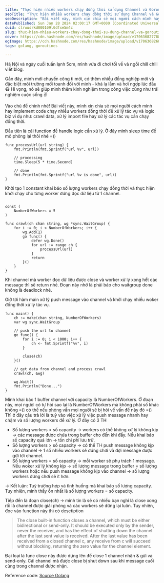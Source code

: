 ```yaml
---
title: "Thực hiện nhiều workers chạy đồng thời sử dụng Channel và Goroutine"
seoTitle: "Thực hiện nhiều workers chạy đồng thời sử dụng Channel và Goroutine"
seoDescription: "Bài viết này, mình xin chia sẻ mọi người cách mình hay implement code chạy nhiều workers đồng thời để xử lý tác vụ và logic biz."
datePublished: Sun Jan 28 2024 02:00:17 GMT+0000 (Coordinated Universal Time)
cuid: clrwusrkd000109l0dfxe5m4c
slug: thuc-hien-nhieu-workers-chay-dong-thoi-su-dung-channel-va-goroutine
cover: https://cdn.hashnode.com/res/hashnode/image/upload/v1706368277881/7b4a5ab1-ff63-4cb6-94ff-dcb2374112fc.webp
ogImage: https://cdn.hashnode.com/res/hashnode/image/upload/v1706368268356/242aa877-86dd-48a5-878b-1c6331ca86bf.webp
tags: golang, goroutines

---
```


Hà Nội và ngày cuối tuần lạnh 5cm, mình vừa đi chơi tối về và ngồi chill chill viết blog.

Gần đây, mình mới chuyển công ti mới, có thêm nhiều đồng nghiệp mới và đặc biệt môi trường mới toanh đối với mình - khá lạ lẫm và hơi ngợp lúc đầu 😷 Hi vọng, nó sẽ giúp mình thêm kinh nghiệm trong công việc cũng như trải nghiệm cuộc sống ✌️

Vào chủ đề chính nhé! Bài viết này, mình xin chia sẻ mọi người cách mình hay implement code chạy nhiều workers đồng thời để xử lý tác vụ và logic biz ví dụ như: crawl data, xử lý import file hay xử lý các tác vụ cần chạy đồng thời.

Đầu tiên là cái function để handle logic cần xử lý. Ở đây mình sleep time để mô phỏng lại thôi nhé =))

```golang
func processUrl(url string) {
	fmt.Println(fmt.Sprintf("url %v", url))

	// processing
	time.Sleep(5 * time.Second)

	// done
	fmt.Println(fmt.Sprintf("url %v is done", url))
}
```

Khởi tạo 1 constant khai báo số lượng workers chạy đồng thời và thực hiện khởi chạy cho từng worker đứng đọc dữ liệu từ 1 channel.

```golang

const (
	NumberOfWorkers = 5
)

func crawl(ch chan string, wg *sync.WaitGroup) {
	for i := 0; i < NumberOfWorkers; i++ {
		wg.Add(1)
		go func() {
			defer wg.Done()
			for url := range ch {
				processUrl(url)
			}
			return
		}()
	}
}
```

Khi channel mà worker đọc dữ liệu được close và worker xử lý xong hết các message thì sẽ return nhé. Đoạn này nhớ là phải báo cho waitgroup done không là deadlock nhé.

Giờ tới hàm main xử lý push message vào channel và khởi chạy nhiều woker đồng thời xử lý tác vụ.

```golang
func main() {
	ch := make(chan string, NumberOfWorkers)
	var wg sync.WaitGroup

	// push the url to channel
	go func() {
		for i := 0; i < 1000; i++ {
			ch <- fmt.Sprintf("%v", i)
		}

		close(ch)
	}()

	// get data from channel and process crawl
	crawl(ch, &wg)

	wg.Wait()
	fmt.Println("Done...")
}
```
Mình khai báo 1 buffer channel với capacity là NumberOfWorkers. Ở đoạn này, mọi người có tự hỏi sao lại là NumberOfWorkers mà không phải số khác không =)) có thể nếu phỏng vấn mọi người sẽ bị hỏi về vấn đề này đó =)) Thì ở đây câu trả lời là tuỳ vào việc xử lý việc push message nhanh hay chậm và số lượng workers để xử lý. Ở đây có 3 TH

- Số lượng workers < số capacity -> workers có thể không xử lý không kịp -> các message được chứa trong buffer cho đến khi đầy. Nếu khai báo số capacity quá lớn -> tốn chi phí lưu trữ.
- Số lượng workers > số capacity -> có thể TH push message không kịp vào channel -> 1 số nhiều workers sẽ đứng chơi và đợi message được gửi tới channel.
- Số lượng workers = số capacity -> mỗi worker sẽ phụ trách 1 message. Nếu woker xử lý không kịp -> số lượng message trong buffer = số lượng workers hoặc nếu push message không kịp vào channel -> số lượng workers đứng chơi sẽ ít hơn.

-> Kết luận: Tuỳ trường hợp và tình huống mà khai báo số lượng capacity. Tuy nhiên, mình thấy ổn nhất là số lượng workers = số capacity.

Tiếp đến là đoạn close(ch) -> mình tin là sẽ có nhiều bạn nghĩ là close xong rồi là channel được giải phóng và các workers sẽ dừng lại luôn. Tuy nhiên, đọc vào function này thì có desctiption

> The close built-in function closes a channel, which must be either bidirectional or send-only. It should be executed only by the sender, never the receiver, and has the effect of shutting down the channel after the last sent value is received. After the last value has been received from a closed channel c, any receive from c will succeed without blocking, returning the zero value for the channel element.

Đại loại là func close này được dựng lên để close 1 channel nhận & gửi và send-only. Cái channel mà được close bị shut down sau khi message cuối cùng trong channel được nhận.

Reference code: [Source Golang](https://github.com/nguyenvantuan2391996/example-code/tree/master/crawl-urls-channel)


